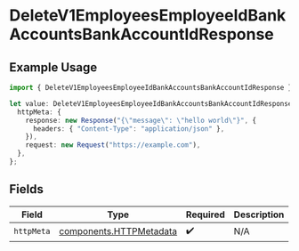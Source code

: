 # DeleteV1EmployeesEmployeeIdBankAccountsBankAccountIdResponse

## Example Usage

```typescript
import { DeleteV1EmployeesEmployeeIdBankAccountsBankAccountIdResponse } from "@gusto/embedded-api/models/operations/deletev1employeesemployeeidbankaccountsbankaccountid.js";

let value: DeleteV1EmployeesEmployeeIdBankAccountsBankAccountIdResponse = {
  httpMeta: {
    response: new Response("{\"message\": \"hello world\"}", {
      headers: { "Content-Type": "application/json" },
    }),
    request: new Request("https://example.com"),
  },
};
```

## Fields

| Field                                                              | Type                                                               | Required                                                           | Description                                                        |
| ------------------------------------------------------------------ | ------------------------------------------------------------------ | ------------------------------------------------------------------ | ------------------------------------------------------------------ |
| `httpMeta`                                                         | [components.HTTPMetadata](../../models/components/httpmetadata.md) | :heavy_check_mark:                                                 | N/A                                                                |